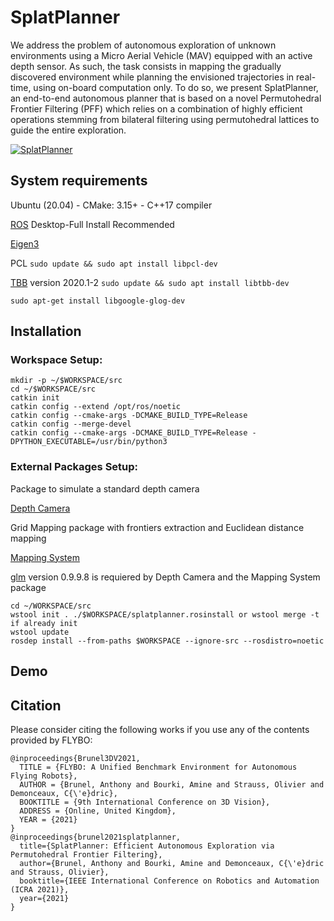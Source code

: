 # SplatPlanner

We address the problem of autonomous exploration of unknown environments using a Micro Aerial Vehicle (MAV) equipped with an active depth sensor. As such, the task consists in mapping the gradually discovered environment while planning the envisioned trajectories in real-time, using on-board computation only. To do so, we present SplatPlanner, an end-to-end autonomous planner that is based on a novel Permutohedral Frontier Filtering (PFF) which relies on a combination of highly efficient operations stemming from bilateral filtering using permutohedral lattices to guide the entire exploration. 

[![SplatPlanner](https://img.youtube.com/vi/DCcfA2HB1GI/0.jpg)](https://youtu.be/DCcfA2HB1GI)

## System requirements

Ubuntu (20.04) -  CMake: 3.15+ - C++17 compiler

[ROS](http://wiki.ros.org/ROS/Installation) Desktop-Full Install Recommended

[Eigen3](https://eigen.tuxfamily.org/index.php?title=Main_Page)

PCL ```sudo update && sudo apt install libpcl-dev```

[TBB](https://github.com/oneapi-src/oneTBB) version 2020.1-2 ```sudo update && sudo apt install libtbb-dev```

```sudo apt-get install libgoogle-glog-dev```

## Installation

### Workspace Setup:

```
mkdir -p ~/$WORKSPACE/src
cd ~/$WORKSPACE/src
catkin init
catkin config --extend /opt/ros/noetic
catkin config --cmake-args -DCMAKE_BUILD_TYPE=Release
catkin config --merge-devel
catkin config --cmake-args -DCMAKE_BUILD_TYPE=Release -DPYTHON_EXECUTABLE=/usr/bin/python3
```

### External Packages Setup:
Package to simulate a standard depth camera

[Depth Camera](https://github.com/anthonybrunel/vulkan_depth_vision) 

Grid Mapping package with frontiers extraction and Euclidean distance mapping

[Mapping System](https://github.com/anthonybrunel/map_core) 

[glm](https://github.com/g-truc/glm) version 0.9.9.8 is requiered by Depth Camera and the Mapping System package


```
cd ~/WORKSPACE/src
wstool init . ./$WORKSPACE/splatplanner.rosinstall or wstool merge -t if already init
wstool update
rosdep install --from-paths $WORKSPACE --ignore-src --rosdistro=noetic
```

## Demo


## Citation

Please consider citing the following works if you use any of the contents provided by FLYBO:

```
@inproceedings{Brunel3DV2021,
  TITLE = {FLYBO: A Unified Benchmark Environment for Autonomous Flying Robots},
  AUTHOR = {Brunel, Anthony and Bourki, Amine and Strauss, Olivier and Demonceaux, C{\'e}dric},
  BOOKTITLE = {9th International Conference on 3D Vision},
  ADDRESS = {Online, United Kingdom},
  YEAR = {2021}
}
@inproceedings{brunel2021splatplanner,
  title={SplatPlanner: Efficient Autonomous Exploration via Permutohedral Frontier Filtering},
  author={Brunel, Anthony and Bourki, Amine and Demonceaux, C{\'e}dric and Strauss, Olivier},
  booktitle={IEEE International Conference on Robotics and Automation (ICRA 2021)},
  year={2021}
}
```

